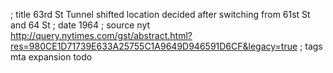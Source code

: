 ; title 63rd St Tunnel shifted location decided after switching from 61st St and 64 St
; date 1964
; source nyt http://query.nytimes.com/gst/abstract.html?res=980CE1D71739E633A25755C1A9649D946591D6CF&legacy=true
; tags mta expansion todo
